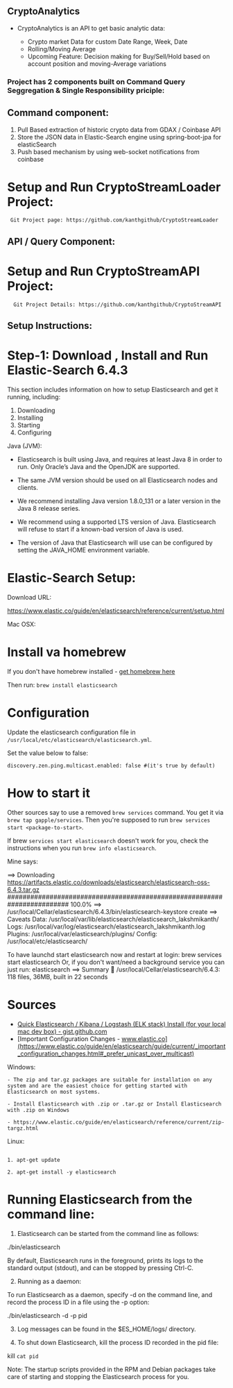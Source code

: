 ## CryptoAnalytics

- CryptoAnalytics is an API to get basic analytic data:

  - Crypto market Data for custom Date Range, Week, Date
  - Rolling/Moving Average
  - Upcoming Feature: Decision making for Buy/Sell/Hold based on account position and moving-Average variations 


 ### Project has 2 components built on Command Query Seggregation & Single Responsibility priciple:

  ## Command component:

  1. Pull Based extraction of historic crypto data from GDAX / Coinbase API
  2. Store the JSON data in Elastic-Search engine using spring-boot-jpa for elasticSearch
  3. Push based mechanism by using web-socket notifications from coinbase

  #  Setup and Run CryptoStreamLoader Project:

     Git Project page: https://github.com/kanthgithub/CryptoStreamLoader

  ## API / Query Component:

   # Setup and Run CryptoStreamAPI Project:

      Git Project Details: https://github.com/kanthgithub/CryptoStreamAPI


## Setup Instructions:

# Step-1: Download , Install and Run Elastic-Search 6.4.3

This section includes information on how to setup Elasticsearch and get it running, including:

1. Downloading
2. Installing
3. Starting
4. Configuring

Java (JVM):

- Elasticsearch is built using Java, and requires at least Java 8 in order to run. Only Oracle’s Java and the OpenJDK are supported.

- The same JVM version should be used on all Elasticsearch nodes and clients.

- We recommend installing Java version 1.8.0_131 or a later version in the Java 8 release series.

- We recommend using a supported LTS version of Java. Elasticsearch will refuse to start if a known-bad version of Java is used.

- The version of Java that Elasticsearch will use can be configured by setting the JAVA_HOME environment variable.



# Elastic-Search Setup:

Download URL:

https://www.elastic.co/guide/en/elasticsearch/reference/current/setup.html


Mac OSX:

# Install va homebrew

If you don't have homebrew installed -  [get homebrew here](http://brew.sh/)

Then run:  `brew install elasticsearch`

# Configuration

Update the elasticsearch configuration file in ` /usr/local/etc/elasticsearch/elasticsearch.yml`.

Set the value below to false:

    discovery.zen.ping.multicast.enabled: false #(it's true by default)

# How to start it

Other sources say to use a removed `brew services` command. You get it via `brew tap gapple/services`. Then you're supposed to run `brew services start <package-to-start>`.

If brew `services start elasticsearch` doesn't work for you, check the instructions when you run `brew info elasticsearch`.

Mine says:

==> Downloading https://artifacts.elastic.co/downloads/elasticsearch/elasticsearch-oss-6.4.3.tar.gz
######################################################################## 100.0%
==> /usr/local/Cellar/elasticsearch/6.4.3/bin/elasticsearch-keystore create
==> Caveats
Data:    /usr/local/var/lib/elasticsearch/elasticsearch_lakshmikanth/
Logs:    /usr/local/var/log/elasticsearch/elasticsearch_lakshmikanth.log
Plugins: /usr/local/var/elasticsearch/plugins/
Config:  /usr/local/etc/elasticsearch/

To have launchd start elasticsearch now and restart at login:
  brew services start elasticsearch
Or, if you don't want/need a background service you can just run:
  elasticsearch
==> Summary
🍺  /usr/local/Cellar/elasticsearch/6.4.3: 118 files, 36MB, built in 22 seconds

# Sources

- [Quick Elasticsearch / Kibana / Logstash (ELK stack) Install (for your local mac dev box) - gist.github.com](https://gist.github.com/squarism/8fa9cdd7d6b36c9fcb45)
- [Important Configuration Changes - www.elastic.co](https://www.elastic.co/guide/en/elasticsearch/guide/current/_important_configuration_changes.html#_prefer_unicast_over_multicast)



Windows:
```
- The zip and tar.gz packages are suitable for installation on any system and are the easiest choice for getting started with Elasticsearch on most systems.

- Install Elasticsearch with .zip or .tar.gz or Install Elasticsearch with .zip on Windows

- https://www.elastic.co/guide/en/elasticsearch/reference/current/zip-targz.html

```
Linux:
```

1. apt-get update

2. apt-get install -y elasticsearch

```


# Running Elasticsearch from the command line:

1. Elasticsearch can be started from the command line as follows:

./bin/elasticsearch

By default, Elasticsearch runs in the foreground, prints its logs to the standard output (stdout), and can be stopped by pressing Ctrl-C.

2. Running as a daemon:

To run Elasticsearch as a daemon, specify -d on the command line, and record the process ID in a file using the -p option:

./bin/elasticsearch -d -p pid

3. Log messages can be found in the $ES_HOME/logs/ directory.

4. To shut down Elasticsearch, kill the process ID recorded in the pid file:

kill `cat pid`

Note:
The startup scripts provided in the RPM and Debian packages take care of starting and stopping the Elasticsearch process for you.
